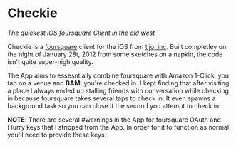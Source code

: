 # Checkie
*The quickest iOS foursquare Client in the old west*

Checkie is a [foursquare](http://www.foursquare.com) client for the iOS from [tijo, inc](http://tijo.me). Built completley on the night of January 28t, 2012 from some sketches on a napkin, the code isn't quite super-high quality.

The App aims to essesntially combine foursquare with Amazon 1-Click, you tap on a venue and **BAM**, you're checked in. I kept finding that after visiting a place I always ended up stalling friends with conversation while checking in because foursquare takes several taps to check in. It even spawns a background task so you can close it the second you attempt to check in.

**NOTE**: There are several #warnings in the App for foursquare OAuth and Flurry keys that I stripped from the App. In order for it to function as normal you'll need to provide these keys.